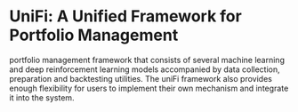 # UniFi: A Unified Framework for Portfolio Management
portfolio management framework that consists of several machine learning and deep reinforcement learning models accompanied by data collection, preparation and backtesting utilities. 
The uniFi framework also provides enough flexibility for users to implement their own mechanism and integrate it into the system.
